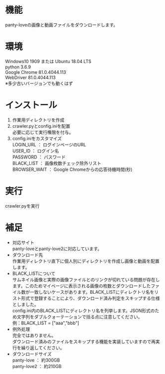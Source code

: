 # 機能
panty-loveの画像と動画ファイルをダウンロードします。
# 環境
Windows10 1909 または Ubuntu 18.04 LTS  
python 3.6.9  
Google Chrome 81.0.4044.113  
WebDriver 81.0.4044.113  
※多少古いバージョンでも動くはず
# インストール
1. 作業用ディレクトリを作成  
2. crawler.pyとconfig.iniを配置  
必要に応じて実行権限を付与。  
3. config.iniをカスタマイズ  
LOGIN_URL ： ログインページのURL  
USER_ID ： ログイン名  
PASSWORD ： パスワード  
BLACK_LIST ： 画像枚数チェック除外リスト    
BROWSER_WAIT ： Google Chromeからの応答待機時間(秒)
# 実行  
crawler.pyを実行
# 補足
* 対応サイト  
panty-loveとpanty-love2に対応しています。  
* ダウンロード先  
作業用ディレクトリ直下に個人別にディレクトリを作成し画像と動画を配置します。  
* BLACK_LISTについて  
サムネイル画像と実際の画像ファイルとのリンクが切れている問題が存在します。このためマイページに表示される画像の枚数とダウンロードしたファイル数が一致しないケースがあります。BLACK_LISTにディレクトリ名をリスト形式で登録することにより、ダウンロード済み判定をスキップする仕様としました。  
config.ini内のBLACK_LISTにディレクトリ名を列挙します。JSON形式のため文字列をダブルクォーテーションで括る点に注意してください。  
例：BLACK_LIST = ["aaa","bbb"]  
* 例外処理  
完全ではありません。  
ダウンロード済みのファイルをスキップする機能を実装していますので再実行を繰り返してください。  
* ダウンロードサイズ  
panty-love ： 約300GB  
panty-love2 ： 約210GB  
